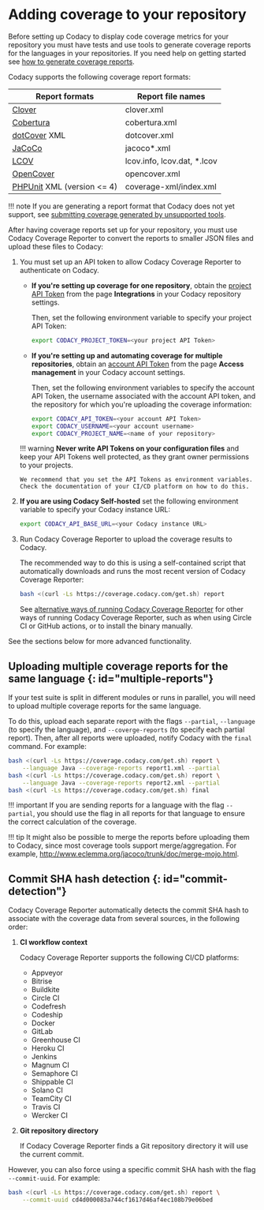 # Adding coverage to your repository

Before setting up Codacy to display code coverage metrics for your repository you must have tests and use tools to generate coverage reports for the languages in your repositories. If you need help on getting started see [how to generate coverage reports](generating-coverage-reports.md).

Codacy supports the following coverage report formats:

| Report formats                                              | Report file names            |
| ----------------------------------------------------------- | ---------------------------- |
| [Clover](https://openclover.org/)                           | clover.xml                   |
| [Cobertura](http://cobertura.github.io/cobertura/)          | cobertura.xml                |
| [dotCover](https://www.jetbrains.com/dotcover/) XML         | dotcover.xml                 |
| [JaCoCo](https://www.jacoco.org/)                           | jacoco\*.xml                 |
| [LCOV](http://ltp.sourceforge.net/coverage/lcov/readme.php) | lcov.info, lcov.dat, \*.lcov |
| [OpenCover](https://github.com/OpenCover/opencover)         | opencover.xml                |
| [PHPUnit](https://phpunit.de/) XML (version &lt;= 4)        | coverage-xml/index.xml       |

!!! note
    If you are generating a report format that Codacy does not yet support, see [submitting coverage generated by unsupported tools](troubleshooting-common-issues.md#unsupported-tools).

After having coverage reports set up for your repository, you must use Codacy Coverage Reporter to convert the reports to smaller JSON files and upload these files to Codacy:

1.  You must set up an API token to allow Codacy Coverage Reporter to authenticate on Codacy.

    -   **If you're setting up coverage for one repository**, obtain the [project API Token](/repositories-configure/integrations/project-api/) from the page **Integrations** in your Codacy repository settings.

        Then, set the following environment variable to specify your project API Token:

        ```bash
        export CODACY_PROJECT_TOKEN=<your project API Token>
        ```

    -   **If you're setting up and automating coverage for multiple repositories**, obtain an [account API Token](https://docs.codacy.com/related-tools/api-tokens/) from the page **Access management** in your Codacy account settings.

        Then, set the following environment variables to specify the account API Token, the username associated with the account API token, and the repository for which you're uploading the coverage information:

        ```bash
        export CODACY_API_TOKEN=<your account API Token>
        export CODACY_USERNAME=<your account username>
        export CODACY_PROJECT_NAME=<name of your repository>
        ```

    !!! warning
        **Never write API Tokens on your configuration files** and keep your API Tokens well protected, as they grant owner permissions to your projects.

        We recommend that you set the API Tokens as environment variables. Check the documentation of your CI/CD platform on how to do this.

2.  **If you are using Codacy Self-hosted** set the following environment variable to specify your Codacy instance URL:

    ```bash
    export CODACY_API_BASE_URL=<your Codacy instance URL>
    ```

3.  Run Codacy Coverage Reporter to upload the coverage results to Codacy.

    The recommended way to do this is using a self-contained script that automatically downloads and runs the most recent version of Codacy Coverage Reporter:

    ```bash
    bash <(curl -Ls https://coverage.codacy.com/get.sh) report
    ```

    See [alternative ways of running Codacy Coverage Reporter](alternative-ways-of-running-coverage-reporter.md) for other ways of running Codacy Coverage Reporter, such as when using Circle CI or GitHub actions, or to install the binary manually.

See the sections below for more advanced functionality.

## Uploading multiple coverage reports for the same language {: id="multiple-reports"}

If your test suite is split in different modules or runs in parallel, you will need to upload multiple coverage reports for the same language.

To do this, upload each separate report with the flags `--partial`, `--language` (to specify the language), and `--coverge-reports` (to specify each partial report). Then, after all reports were uploaded, notify Codacy with the `final` command. For example:

```bash
bash <(curl -Ls https://coverage.codacy.com/get.sh) report \
    --language Java --coverage-reports report1.xml --partial
bash <(curl -Ls https://coverage.codacy.com/get.sh) report \
    --language Java --coverage-reports report2.xml --partial
bash <(curl -Ls https://coverage.codacy.com/get.sh) final
```

!!! important
    If you are sending reports for a language with the flag `--partial`, you should use the flag in all reports for that language to ensure the correct calculation of the coverage.

!!! tip
    It might also be possible to merge the reports before uploading them to Codacy, since most coverage tools support merge/aggregation. For example, <http://www.eclemma.org/jacoco/trunk/doc/merge-mojo.html>.

## Commit SHA hash detection {: id="commit-detection"}

Codacy Coverage Reporter automatically detects the commit SHA hash to associate with the coverage data from several sources, in the following order:

1.  **CI workflow context**

    Codacy Coverage Reporter supports the following CI/CD platforms:

    -   Appveyor
    -   Bitrise
    -   Buildkite
    -   Circle CI
    -   Codefresh
    -   Codeship
    -   Docker
    -   GitLab
    -   Greenhouse CI
    -   Heroku CI
    -   Jenkins
    -   Magnum CI
    -   Semaphore CI
    -   Shippable CI
    -   Solano CI
    -   TeamCity CI
    -   Travis CI
    -   Wercker CI

2.  **Git repository directory**

    If Codacy Coverage Reporter finds a Git repository directory it will use the current commit.

However, you can also force using a specific commit SHA hash with the flag `--commit-uuid`. For example:

```bash
bash <(curl -Ls https://coverage.codacy.com/get.sh) report \
    --commit-uuid cd4d000083a744cf1617d46af4ec108b79e06bed
```
